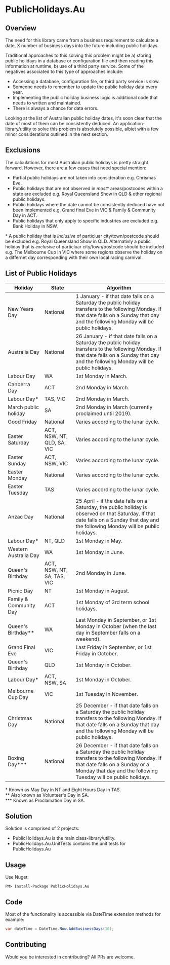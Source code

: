 # PublicHolidays.Au

## Overview

The need for this library came from a business requirement to calculate a date, X number of business days into the future including public holidays.

Traditional approaches to this solving this problem might be a) storing public holidays in a database or configuration file and then reading this information at runtime, b) use of a third party service. Some of the negatives associated to this type of approaches include:
* Accessing a database, configuration file, or third party service is slow.
* Someone needs to remember to update the public holiday data every year.
* Implementing the public holiday business logic is additional code that needs to written and maintained.  
* There is always a chance for data errors.

Looking at the list of Australian public holiday dates, it's soon clear that the date of most of them can be consistently deduced. An application-library/utility to solve this problem is absolutely possible, albiet with a few minor considerations outlined in the next section.

## Exclusions

The calculations for most Australian public holidays is pretty straight forward. However, there are a few cases that need special mention:

* Partial public holidays are not taken into consideration e.g. Chrismas Eve.
* Public holidays that are not observed in *most*\* areas/postcodes within a state are excluded e.g. Royal Queensland Show in QLD & other regional public holidays.
* Public holidays where the date cannot be consistently deduced have not been implemented e.g. Grand final Eve in VIC & Family & Community Day in ACT.
* Public holidays that only apply to specific industries are excluded e.g. Bank Holiday in NSW.

\* A public holiday that is *inclusive* of particluar city/town/postcode should be excluded e.g. Royal Queensland Show in QLD. Alternativly a public holiday that is *exclusive* of particluar city/town/postcode should be included e.g. The Melbourne Cup in VIC where some regions observe the holiday on a differnet day corresponding with their own local racing carnival.

## List of Public Holidays
| Holiday | State | Algorithm |
| --- | --- | --- |
| New Years Day | National | 1 January - if that date falls on a Saturday the public holiday transfers to the following Monday. If that date falls on a Sunday that day and the following Monday will be public holidays. |
| Australia Day | National | 26 January - if that date falls on a Saturday the public holiday transfers to the following Monday. If that date falls on a Sunday that day and the following Monday will be public holidays. |
| Labour Day | WA | 1st Monday in March. |
| Canberra Day | ACT | 2nd Monday in March. |
| Labour Day* | TAS, VIC | 2nd Monday in March. |
| March public holiday | SA | 2nd Monday in March (currently proclaimed until 2019). |
| Good Friday | National | Varies according to the lunar cycle. |
| Easter Saturday | ACT, NSW, NT, QLD, SA, VIC | Varies according to the lunar cycle. |
| Easter Sunday | ACT, NSW, VIC | Varies according to the lunar cycle. |
| Easter Monday | National | Varies according to the lunar cycle. |
| Easter Tuesday | TAS | Varies according to the lunar cycle. |
| Anzac Day | National | 25 April - if the date falls on a Saturday, the public holiday is observed on that Saturday. If that date falls on a Sunday that day and the following Monday will be public holidays. |
| Labour Day* | NT, QLD | 1st Monday in May. |
| Western Australia Day | WA | 1st Monday in June. |
| Queen's Birthday | ACT, NSW, NT, SA, TAS, VIC | 2nd Monday in June. |
| Picnic Day | NT | 1st Monday in August. |
| Family & Community Day | ACT | 1st Monday of 3rd term school holidays. |
| Queen's Birthday** | WA | Last Monday in September, or 1st Monday in October (when the last day in September falls on a weekend). |
| Grand Final Eve| VIC | Last Friday in September, or 1st Friday in October. |
| Queen's Birthday | QLD | 1st Monday in October. |
| Labour Day* | ACT, NSW, SA | 1st Monday in October. |
| Melbourne Cup Day | VIC | 1st Tuesday in November. |
| Christmas Day  | National | 25 December - if that date falls on a Saturday the public holiday transfers to the following Monday. If that date falls on a Sunday that day and the following Monday will be public holidays. |
| Boxing Day*** | National | 26 December - if that date falls on a Saturday the public holiday transfers to the following Monday. If that date falls on a Sunday or a Monday that day and the following Tuesday will be public holidays. |

\* Known as May Day in NT and Eight Hours Day in TAS.<br />
\*\* Also known as Volunteer's Day in SA.<br />
\*\*\* Known as Proclamation Day in SA.

## Solution
Solution is comprised of 2 projects:
* PublicHolidays.Au is the main class-library/utility.
* PublicHolidays.Au.UnitTests contains the unit tests for PublicHolidays.Au

## Usage
Use Nuget:
```
PM> Install-Package PublicHolidays.Au
```

## Code
Most of the functionality is accessible via DateTime extension methods for example:
```c#
var dateTime = DateTime.Now.AddBusinessDays(10);
```

## Contributing
Would you be interested in contributing? All PRs are welcome.